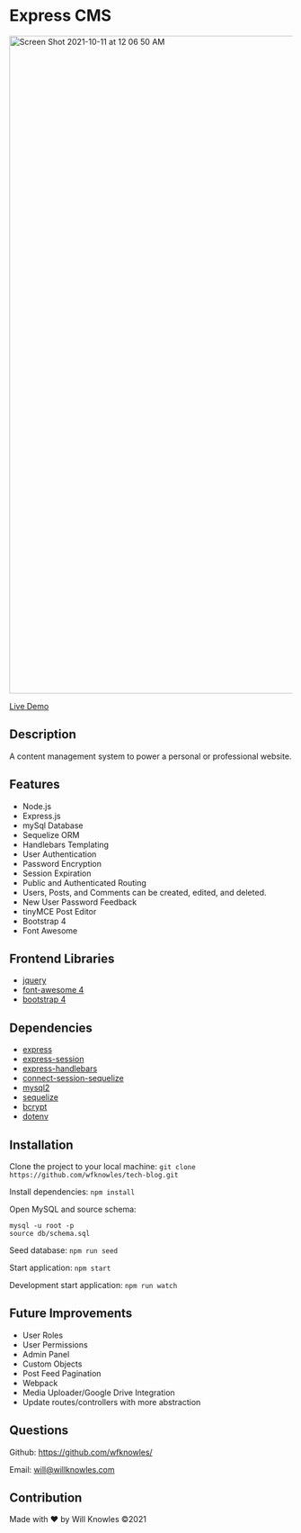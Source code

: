 # Express CMS

<img width="1169" alt="Screen Shot 2021-10-11 at 12 06 50 AM" src="https://user-images.githubusercontent.com/23103606/136828254-b3134be4-14e8-4405-a08d-ca65aba49004.png">

[Live Demo](https://damp-ridge-39665.herokuapp.com/)

## Description
A content management system to power a personal or professional website.

## Features
* Node.js
* Express.js
* mySql Database
* Sequelize ORM
* Handlebars Templating
* User Authentication
* Password Encryption
* Session Expiration
* Public and Authenticated Routing
* Users, Posts, and Comments can be created, edited, and deleted.
* New User Password Feedback
* tinyMCE Post Editor
* Bootstrap 4
* Font Awesome

## Frontend Libraries
* [jquery](https://www.npmjs.com/package/jquery)
* [font-awesome 4](https://www.npmjs.com/package/font-awesome)
* [bootstrap 4](https://www.npmjs.com/package/bootstrap/)

## Dependencies
* [express](https://npmjs.com/package/express)
* [express-session](https://npmjs.com/package/express-session)
* [express-handlebars](https://npmjs.com/package/express-handlebars)
* [connect-session-sequelize](https://npmjs.com/package/connect-session-sequelize)
* [mysql2](https://npmjs.com/package/mysql2)
* [sequelize](https://npmjs.com/package/sequelize)
* [bcrypt](https://npmjs.com/package/bcrypt)
* [dotenv](https://npmjs.com/package/dotenv)

## Installation
Clone the project to your local machine:
```git clone https://github.com/wfknowles/tech-blog.git```

Install dependencies:
```npm install```

Open MySQL and source schema:
``` 
mysql -u root -p
source db/schema.sql
```

Seed database:
```npm run seed```

Start application:
```npm start```

Development start application:
```npm run watch```

## Future Improvements
* User Roles
* User Permissions
* Admin Panel
* Custom Objects
* Post Feed Pagination
* Webpack
* Media Uploader/Google Drive Integration
* Update routes/controllers with more abstraction

## Questions
Github: https://github.com/wfknowles/

Email: will@willknowles.com

## Contribution
Made with ❤️ by Will Knowles
©️2021

